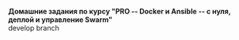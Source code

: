 **Домашние задания по курсу "PRO -- Docker и Ansible -- с нуля, деплой и управление Swarm"**  
develop branch